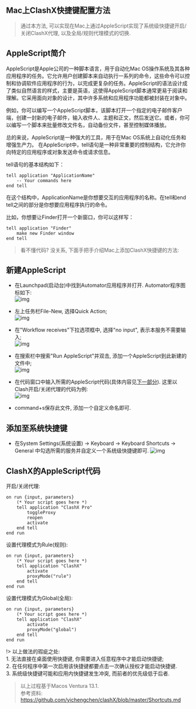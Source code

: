 ## Mac上ClashX快捷键配置方法 <!-- {docsify-ignore} -->

> 通过本方法, 可以实现在Mac上通过AppleScript实现了系统级快捷键开启/关闭ClashX代理, 以及全局/规则代理模式的切换.

## AppleScript简介

AppleScript是Apple公司的一种脚本语言，用于自动化Mac OS操作系统及其各种应用程序的任务。它允许用户创建脚本来自动执行一系列的命令，这些命令可以控制和协调软件应用程序的行为，以完成更复杂的任务。AppleScript的语法设计成了类似自然语言的样式，主要是英语，这使得AppleScript脚本通常更易于阅读和理解。它采用面向对象的设计，其中许多系统和应用程序功能都被封装在对象中。

例如，你可以编写一个AppleScript脚本，该脚本打开一个指定的电子邮件客户端，创建一封新的电子邮件，输入收件人、主题和正文，然后发送它。或者，你可以编写一个脚本来批量修改文件名，自动备份文件，甚至控制媒体播放。

总的来说，AppleScript是一种强大的工具，用于在Mac OS系统上自动化任务和增强生产力。
在AppleScript中，tell语句是一种非常重要的控制结构，它允许你向特定的应用程序或对象发送命令或请求信息。

tell语句的基本结构如下：
```
tell application "ApplicationName"
    -- Your commands here
end tell
```
在这个结构中，ApplicationName是你想要交互的应用程序的名称。在tell和end tell之间的部分是你想要应用程序执行的命令。

比如，你想要让Finder打开一个新窗口，你可以这样写：
```
tell application "Finder"
    make new Finder window
end tell
```
> 看不懂代码? 没关系, 下面手把手介绍Mac上添加ClashX快捷键的方法:

## 新建AppleScript
- 在Launchpad(启动台)中找到Automator应用程序并打开. Automator程序图标如下:  
![img](1.png ':size=10%')

- 左上任务栏File-New, 选择Quick Action;  
![img](2.png ':size=60%')

- 在"Workflow receives"下拉选项框中, 选择"no input", 表示本服务不需要输入;  
![img](3.png ':size=55%')

- 在搜索栏中搜索"Run AppleScript"并双击, 添加一个AppleScript到此新建的文件中;  
![img](4.png ':size=30%')

- 在代码窗口中输入所需的AppleScript代码(具体内容见[下一部分](https://zhangyiyang.xyz/#/eat_drink_play_laugh/AppleScript/?id=clashx%E7%9A%84applescript%E4%BB%A3%E7%A0%81)). 这里以Clash开启/关闭代理的代码为例:  
![img](5.png ':size=60%')
- command+s保存此文件, 添加一个自定义命名即可.

## 添加至系统快捷键
- 在System Settings(系统设置) -> Keyboard -> Keyboard Shortcuts -> General 中勾选所需的服务并自定义一个系统级快捷键即可.
![img](6.png ':size=60%')

## ClashX的AppleScript代码

开启/关闭代理:
```
on run {input, parameters}
    (* Your script goes here *)
    tell application "ClashX Pro"
        toggleProxy
        reopen
        activate
    end tell
end run
```

设置代理模式为Rule(规则):
```
on run {input, parameters}
	(* Your script goes here *)
	tell application "ClashX"
		activate
		proxyMode("rule") 
	end tell
end run
```

设置代理模式为Global(全局):
```
on run {input, parameters}
	(* Your script goes here *)
	tell application "ClashX"
		activate
		proxyMode("global") 
	end tell
end run
```


!> 以上做法的瑕疵之处:  
    1. 无法直接在桌面使用快捷键, 你需要进入任意程序中才能启动快捷键;  
    2. 在任何程序中第一次启用该快捷键都要点击一次确认授权才能启动快捷键.  
    3. 系统级快捷键可能和应用内快捷键发生冲突, 而前者的优先级低于后者.
    
>   以上过程基于Macos Ventura 13.1.  
    参考资料: https://github.com/yichengchen/clashX/blob/master/Shortcuts.md